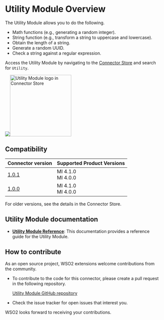 # Utility Module Overview

The Utility Module allows you to do the following.

- Math functions (e.g., generating a random integer).
- String function (e.g., transform a string to uppercase and lowercase).
- Obtain the length of a string.
- Generate a random UUID.
- Check a string against a regular expression.

Access the Utility Module by navigating to the [Connector Store](https://store.wso2.com/store/assets/esbconnector/list) and search for `Utility`.

<img src="{{base_path}}/assets/img/integrate/connectors/utility-store.png"><img src="http://localhost:8000/assets/img/integrate/connectors/utility-store.png" title="Utility Module" width="200" alt="Utility Module logo in Connector Store"/></img>

## Compatibility

| **Connector version** | **Supported Product Versions** |
| ------------- |------------- |
|  [1.0.1](https://github.com/wso2-extensions/mediation-utility-module)        |  MI 4.1.0</br>MI 4.0.0 |
|  [1.0.0](https://github.com/wso2-extensions/mediation-utility-module)        |  MI 4.1.0</br>MI 4.0.0 |


For older versions, see the details in the Connector Store.

## Utility Module documentation

* **[Utility Module Reference]({{base_path}}/reference/connectors/utility-module/utility-module-config/)**: This documentation provides a reference guide for the Utility Module.

## How to contribute

As an open source project, WSO2 extensions welcome contributions from the community. 

- To contribute to the code for this connector, please create a pull request in the following repository. 

     [Utility Module GitHub repository](https://github.com/wso2-extensions/mediation-utility-module)

- Check the issue tracker for open issues that interest you. 

WSO2 looks forward to receiving your contributions.
